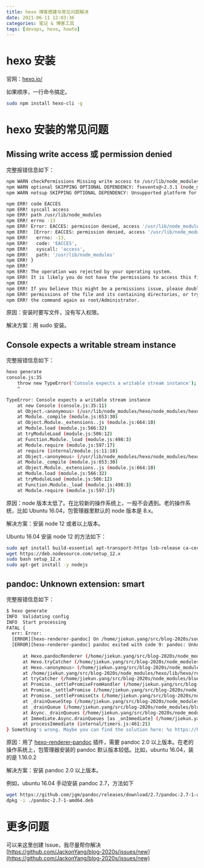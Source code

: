 ```yaml
---
title: hexo 博客搭建与常见问题解决
date: 2021-06-11 12:03:36
categories: 笔记 & 博客工具
tags: [devops, hexo, howto]
---
```



# hexo 安装


官网：[hexo.io/](https://hexo.io/)

如果顺序，一行命令搞定。

```bash
sudo npm install hexo-cli -g
```

# hexo 安装的常见问题

## Missing write access 或 permission denied

完整报错信息如下：

```bash
npm WARN checkPermissions Missing write access to /usr/lib/node_modules
npm WARN optional SKIPPING OPTIONAL DEPENDENCY: fsevents@~2.3.1 (node_modules/hexo-cli/node_modules/chokidar/node_modules/fsevents):
npm WARN notsup SKIPPING OPTIONAL DEPENDENCY: Unsupported platform for fsevents@2.3.2: wanted {"os":"darwin","arch":"any"} (current: {"os":"linux","arch":"x64"})

npm ERR! code EACCES
npm ERR! syscall access
npm ERR! path /usr/lib/node_modules
npm ERR! errno -13
npm ERR! Error: EACCES: permission denied, access '/usr/lib/node_modules'
npm ERR!  [Error: EACCES: permission denied, access '/usr/lib/node_modules'] {
npm ERR!   errno: -13,
npm ERR!   code: 'EACCES',
npm ERR!   syscall: 'access',
npm ERR!   path: '/usr/lib/node_modules'
npm ERR! }
npm ERR! 
npm ERR! The operation was rejected by your operating system.
npm ERR! It is likely you do not have the permissions to access this file as the current user
npm ERR! 
npm ERR! If you believe this might be a permissions issue, please double-check the
npm ERR! permissions of the file and its containing directories, or try running
npm ERR! the command again as root/Administrator.
```

原因：安装时要写文件，没有写入权限。

解决方案：用 sudo 安装。


## Console expects a writable stream instance

完整报错信息如下：

```bash
hexo generate
console.js:35
    throw new TypeError('Console expects a writable stream instance');
    ^

TypeError: Console expects a writable stream instance
    at new Console (console.js:35:11)
    at Object.<anonymous> (/usr/lib/node_modules/hexo/node_modules/hexo-log/lib/log.js:31:17)
    at Module._compile (module.js:653:30)
    at Object.Module._extensions..js (module.js:664:10)
    at Module.load (module.js:566:32)
    at tryModuleLoad (module.js:506:12)
    at Function.Module._load (module.js:498:3)
    at Module.require (module.js:597:17)
    at require (internal/module.js:11:18)
    at Object.<anonymous> (/usr/lib/node_modules/hexo/node_modules/hexo-cli/lib/context.js:3:16)
    at Module._compile (module.js:653:30)
    at Object.Module._extensions..js (module.js:664:10)
    at Module.load (module.js:566:32)
    at tryModuleLoad (module.js:506:12)
    at Function.Module._load (module.js:498:3)
    at Module.require (module.js:597:17)

```

原因：node 版本太低了。在比较新的操作系统上，一般不会遇到。老的操作系统，比如 Ubuntu 16.04，包管理器里默认的 node 版本是 8.x。

解决方案：安装 node 12 或者以上版本。

Ubuntu 16.04 安装 node 12 的方法如下：

```bash
sudo apt install build-essential apt-transport-https lsb-release ca-certificates
wget https://deb.nodesource.com/setup_12.x
sudo bash setup_12.x
sudo apt-get install -y nodejs
```

## pandoc: Unknown extension: smart

完整报错信息如下：

```bash
$ hexo generate
INFO  Validating config
INFO  Start processing
FATAL {
  err: Error: 
  [ERROR][hexo-renderer-pandoc] On /home/jiekun.yang/src/blog-2020s/source/_posts/k8s-setup-1cpu2core.md
  [ERROR][hexo-renderer-pandoc] pandoc exited with code 9: pandoc: Unknown extension: smart
  
      at Hexo.pandocRenderer (/home/jiekun.yang/src/blog-2020s/node_modules/hexo-renderer-pandoc/index.js:114:11)
      at Hexo.tryCatcher (/home/jiekun.yang/src/blog-2020s/node_modules/bluebird/js/release/util.js:16:23)
      at Hexo.<anonymous> (/home/jiekun.yang/src/blog-2020s/node_modules/bluebird/js/release/method.js:15:34)
      at /home/jiekun.yang/src/blog-2020s/node_modules/hexo/lib/hexo/render.js:75:22
      at tryCatcher (/home/jiekun.yang/src/blog-2020s/node_modules/bluebird/js/release/util.js:16:23)
      at Promise._settlePromiseFromHandler (/home/jiekun.yang/src/blog-2020s/node_modules/bluebird/js/release/promise.js:547:31)
      at Promise._settlePromise (/home/jiekun.yang/src/blog-2020s/node_modules/bluebird/js/release/promise.js:604:18)
      at Promise._settlePromiseCtx (/home/jiekun.yang/src/blog-2020s/node_modules/bluebird/js/release/promise.js:641:10)
      at _drainQueueStep (/home/jiekun.yang/src/blog-2020s/node_modules/bluebird/js/release/async.js:97:12)
      at _drainQueue (/home/jiekun.yang/src/blog-2020s/node_modules/bluebird/js/release/async.js:86:9)
      at Async._drainQueues (/home/jiekun.yang/src/blog-2020s/node_modules/bluebird/js/release/async.js:102:5)
      at Immediate.Async.drainQueues [as _onImmediate] (/home/jiekun.yang/src/blog-2020s/node_modules/bluebird/js/release/async.js:15:14)
      at processImmediate (internal/timers.js:461:21)
} Something's wrong. Maybe you can find the solution here: %s https://hexo.io/docs/troubleshooting.html
```

原因：用了 [hexo-renderer-pandoc](https://github.com/wzpan/hexo-renderer-pandoc) 插件，需要 pandoc 2.0 以上版本。在老的操作系统上，包管理器安装的 pandoc 默认版本较低。比如，ubuntu 16.04，装的是 1.16.0.2

解决方案：安装 pandoc 2.0 以上版本。

例如，ubuntu 16.04 手动安装 pandoc 2.7，方法如下

```bash
wget https://github.com/jgm/pandoc/releases/download/2.7/pandoc-2.7-1-amd64.deb
dpkg -i ./pandoc-2.7-1-amd64.deb
```

# 更多问题

可以来这里创建 Issue，我尽量帮你解决 [https://github.com/JackonYang/blog-2020s/issues/new](https://github.com/JackonYang/blog-2020s/issues/new)
